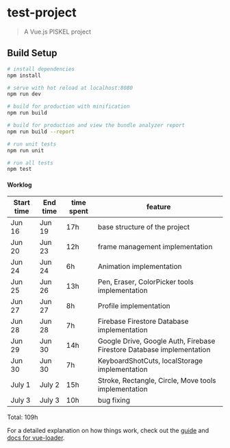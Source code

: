 # test-project

> A Vue.js PISKEL project

## Build Setup

``` bash
# install dependencies
npm install

# serve with hot reload at localhost:8080
npm run dev

# build for production with minification
npm run build

# build for production and view the bundle analyzer report
npm run build --report

# run unit tests
npm run unit

# run all tests
npm test
```


#### Worklog


| Start time  | End time | time spent | feature |
|-----------|-------------|-------------|-------------|
| Jun 16 | Jun 19 | 17h | base structure of the project |
| Jun 20 | Jun 23 | 12h | frame management implementation |
| Jun 24 | Jun 24 | 6h | Animation implementation |
| Jun 25 | Jun 26 | 13h | Pen, Eraser, ColorPicker tools implementation |
| Jun 27 | Jun 27 | 8h | Profile implementation |
| Jun 28 | Jun 28 | 7h | Firebase Firestore Database implementation |
| Jun 29 | Jun 30 | 14h | Google Drive, Google Auth, Firebase Firestore Database implementation |
| Jun 30 | Jun 30 | 7h | KeyboardShotCuts, localStorage implementation|
| July 1 | July 2 | 15h | Stroke, Rectangle, Circle, Move tools implementation |
| July 3 | July 3 | 10h | bug fixing


Total: 109h

For a detailed explanation on how things work, check out the [guide](http://vuejs-templates.github.io/webpack/) and [docs for vue-loader](http://vuejs.github.io/vue-loader).

